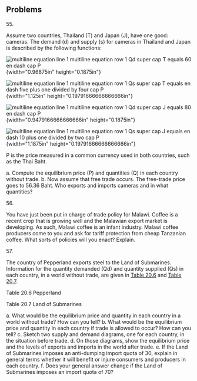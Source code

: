 ## Problems

55\.

Assume two countries, Thailand (T) and Japan (J), have one good:
cameras. The demand (d) and supply (s) for cameras in Thailand and Japan
is described by the following functions:

![multiline equation line 1 multiline equation row 1 Qd super cap T
equals 60 en dash cap P](media/rId20.png){width="0.96875in"
height="0.1875in"}

![multiline equation line 1 multiline equation row 1 Qs super cap T
equals en dash five plus one divided by four cap
P](media/rId22.png){width="1.125in" height="0.19791666666666666in"}

![multiline equation line 1 multiline equation row 1 Qd super cap J
equals 80 en dash cap P](media/rId24.png){width="0.9479166666666666in"
height="0.1875in"}

![multiline equation line 1 multiline equation row 1 Qs super cap J
equals en dash 10 plus one divided by two cap
P](media/rId26.png){width="1.1875in" height="0.19791666666666666in"}

P is the price measured in a common currency used in both countries,
such as the Thai Baht.

a.  Compute the equilibrium price (P) and quantities (Q) in each country
    without trade.
b.  Now assume that free trade occurs. The free-trade price goes to
    56.36 Baht. Who exports and imports cameras and in what quantities?

56\.

You have just been put in charge of trade policy for Malawi. Coffee is a
recent crop that is growing well and the Malawian export market is
developing. As such, Malawi coffee is an infant industry. Malawi coffee
producers come to you and ask for tariff protection from cheap Tanzanian
coffee. What sorts of policies will you enact? Explain.

57\.

The country of Pepperland exports steel to the Land of Submarines.
Information for the quantity demanded (Qd) and quantity supplied (Qs) in
each country, in a world without trade, are given in [Table
20.6](#Table_34_04) and [Table 20.7](#Table_34_05).

Table 20.6 Pepperland

Table 20.7 Land of Submarines

a.  What would be the equilibrium price and quantity in each country in
    a world without trade? How can you tell?
b.  What would be the equilibrium price and quantity in each country if
    trade is allowed to occur? How can you tell?
c.  Sketch two supply and demand diagrams, one for each country, in the
    situation before trade.
d.  On those diagrams, show the equilibrium price and the levels of
    exports and imports in the world after trade.
e.  If the Land of Submarines imposes an anti-dumping import quota of
    30, explain in general terms whether it will benefit or injure
    consumers and producers in each country.
f.  Does your general answer change if the Land of Submarines imposes an
    import quota of 70?
